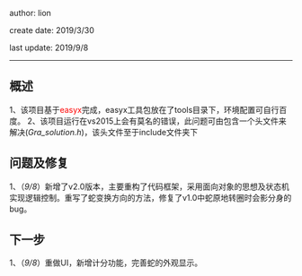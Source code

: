 author: lion

create date: 2019/3/30

last update: 2019/9/8

---

## 概述

1、该项目基于<font color='red'>easyx</font>完成，easyx工具包放在了tools目录下，环境配置可自行百度。
2、该项目运行在vs2015上会有莫名的错误，此问题可由包含一个头文件来解决(*Gra_solution.h*)，该头文件至于include文件夹下

## 问题及修复

1、（*9/8*）新增了v2.0版本，主要重构了代码框架，采用面向对象的思想及状态机实现逻辑控制。重写了蛇变换方向的方法，修复了v1.0中蛇原地转圈时会影分身的bug。

## 下一步

1、（*9/8*）重做UI，新增计分功能，完善蛇的外观显示。
